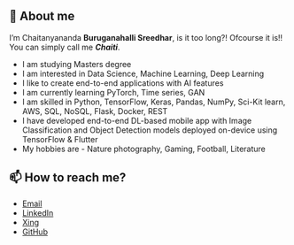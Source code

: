 ## 🌱 About me

I’m Chaitanyananda **Buruganahalli Sreedhar**, is it too long?! Ofcourse it is!! You can simply call me ***Chaiti***.

 - I am studying Masters degree
 - I am interested in Data Science, Machine Learning, Deep Learning
 - I like to create end-to-end applications with AI features
 -  I am currently learning PyTorch, Time series, GAN
 - I am skilled in Python, TensorFlow, Keras, Pandas, NumPy, Sci-Kit learn, AWS, SQL, NoSQL, Flask, Docker, REST
 - I have developed end-to-end DL-based mobile app with Image Classification and Object Detection models deployed on-device using TensorFlow & Flutter
 - My hobbies are - Nature photography, Gaming, Football, Literature
 
## 📫 How to reach me?
 - [Email](mailto:chaitanyanandabs@gmail.com)
  - [LinkedIn](https://linkedin.com/in/chaiti)
  - [Xing](https://xing.com/profile/Chaitanyananda_BS)
  - [GitHub](https://github.com/chaiti93)
